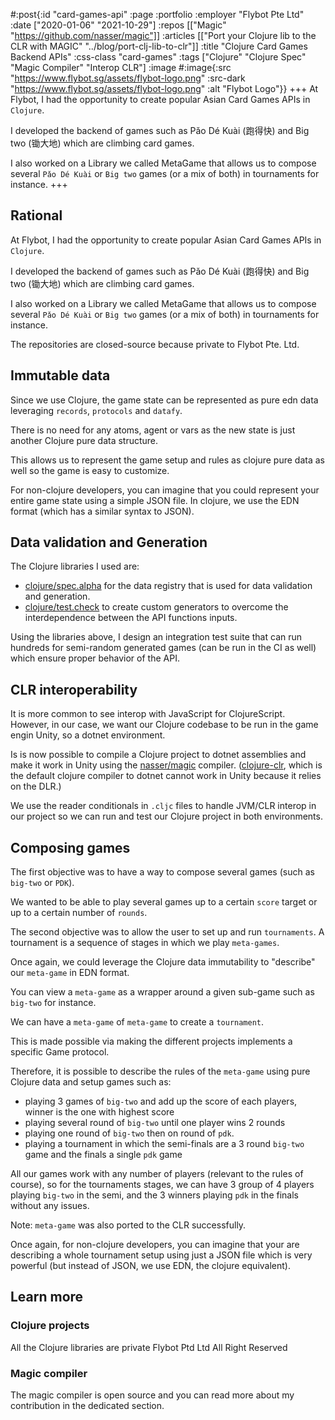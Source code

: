 #:post{:id "card-games-api"
       :page :portfolio
       :employer "Flybot Pte Ltd"
       :date ["2020-01-06" "2021-10-29"]
       :repos [["Magic" "https://github.com/nasser/magic"]]
       :articles [["Port your Clojure lib to the CLR with MAGIC" "../blog/port-clj-lib-to-clr"]]
       :title "Clojure Card Games Backend APIs"
       :css-class "card-games"
       :tags ["Clojure" "Clojure Spec" "Magic Compiler" "Interop CLR"]
       :image #:image{:src "https://www.flybot.sg/assets/flybot-logo.png"
                      :src-dark "https://www.flybot.sg/assets/flybot-logo.png"
                      :alt "Flybot Logo"}}
+++
At Flybot, I had the opportunity to create popular Asian Card Games APIs in `Clojure`.

I developed the backend of games such as Pǎo Dé Kuài (跑得快) and Big two (锄大地) which are climbing card games.

I also worked on a Library we called MetaGame that allows us to compose several `Pǎo Dé Kuài` or `Big two` games (or a mix of both) in tournaments for instance.
+++
## Rational

At Flybot, I had the opportunity to create popular Asian Card Games APIs in `Clojure`.

I developed the backend of games such as Pǎo Dé Kuài (跑得快) and Big two (锄大地) which are climbing card games.

I also worked on a Library we called MetaGame that allows us to compose several `Pǎo Dé Kuài` or `Big two` games (or a mix of both) in tournaments for instance.

The repositories are closed-source because private to Flybot Pte. Ltd.

## Immutable data

Since we use Clojure, the game state can be represented as pure edn data leveraging `records`, `protocols` and `datafy`.

There is no need for any atoms, agent or vars as the new state is just another Clojure pure data structure.

This allows us to represent the game setup and rules as clojure pure data as well so the game is easy to customize.

For non-clojure developers, you can imagine that you could represent your entire game state using a simple JSON file. In clojure, we use the EDN format (which has a similar syntax to JSON).

## Data validation and Generation

The Clojure libraries I used are:
- [clojure/spec.alpha](https://github.com/clojure/spec.alpha) for the data registry that is used for data validation and generation.
- [clojure/test.check](https://github.com/clojure/test.check) to create custom generators to overcome the interdependence between the API functions inputs.

Using the libraries above, I design an integration test suite that can run hundreds for semi-random generated games (can be run in the CI as well) which ensure proper behavior of the API.

## CLR interoperability

It is more common to see interop with JavaScript for ClojureScript. However, in our case, we want our Clojure codebase to be run in the game engin Unity, so a dotnet environment.

Is is now possible to compile a Clojure project to dotnet assemblies and make it work in Unity using the [nasser/magic](https://github.com/nasser/magic) compiler.
([clojure-clr](https://github.com/clojure/clojure-clr), which is the default clojure compiler to dotnet cannot work in Unity because it relies on the DLR.)

We use the reader conditionals in `.cljc` files to handle JVM/CLR interop in our project so we can run and test our Clojure project in both environments.

## Composing games

The first objective was to have a way to compose several games (such as `big-two` or `PDK`).

We wanted to be able to play several games up to a certain `score` target or up to a certain number of `rounds`.

The second objective was to allow the user to set up and run `tournaments`. A tournament is a sequence of stages in which we play `meta-games`.

Once again, we could leverage the Clojure data immutability to "describe" our `meta-game` in EDN format.

You can view a `meta-game` as a wrapper around a given sub-game such as `big-two` for instance.

We can have a `meta-game` of `meta-game` to create a `tournament`.

This is made possible via making the different projects implements a specific Game protocol.

Therefore, it is possible to describe the rules of the `meta-game` using pure Clojure data and setup games such as:
- playing 3 games of `big-two` and add up the score of each players, winner is the one with highest score
- playing several round of `big-two` until one player wins 2 rounds
- playing one round of `big-two` then on round of `pdk`.
- playing a tournament in which the semi-finals are a 3 round `big-two` game and the finals a single `pdk` game

All our games work with any number of players (relevant to the rules of course), so for the tournaments stages, we can have 3 group of 4 players playing `big-two` in the semi, and the 3 winners playing `pdk` in the finals without any issues.

Note: `meta-game` was also ported to the CLR successfully.

Once again, for non-clojure developers, you can imagine that your are describing a whole tournament setup using just a JSON file which is very powerful (but instead of JSON, we use EDN, the clojure equivalent).

## Learn more

### Clojure projects

All the Clojure libraries are private
Flybot Ptd Ltd All Right Reserved

### Magic compiler

The magic compiler is open source and you can read more about my contribution in the dedicated section.
